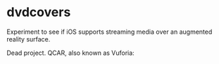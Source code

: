 # dvdcovers
Experiment to see if iOS supports streaming media over an augmented reality surface.

Dead project. QCAR, also known as Vuforia: 
